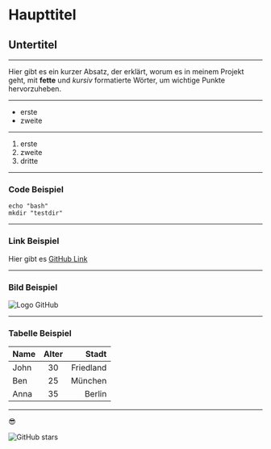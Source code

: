 # Haupttitel

## Untertitel

---

Hier gibt es ein kurzer Absatz, der erklärt, worum es in meinem Projekt geht, mit **fette** und _kursiv_ formatierte Wörter, um wichtige Punkte hervorzuheben.

---

- erste
- zweite

---

1. erste
2. zweite
3. dritte

---

### Code Beispiel

```
echo "bash"
mkdir "testdir"
```

---

### Link Beispiel

Hier gibt es [GitHub Link](https://github.com)

---

### Bild Beispiel

![Logo GitHub](https://github.githubassets.com/images/modules/logos_page/GitHub-Mark.png)

---

### Tabelle Beispiel

| Name | Alter |     Stadt |
| :--- | :---: | --------: |
| John |  30   | Friedland |
| Ben  |  25   |   München |
| Anna |  35   |    Berlin |

---

:sunglasses:

![GitHub stars](https://img.shields.io/github/stars/payermann/markdown-ubung?style=social)

